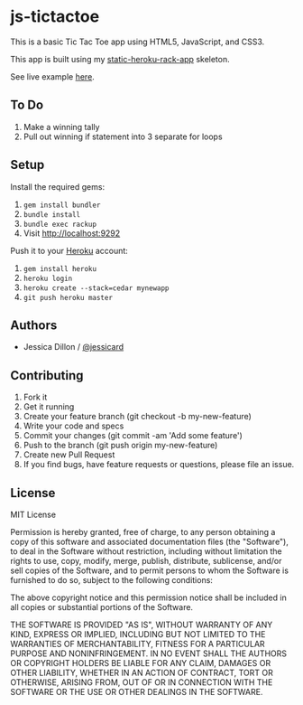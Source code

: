 js-tictactoe
======================

This is a basic Tic Tac Toe app using HTML5, JavaScript, and CSS3.

This app is built using my [static-heroku-rack-app](https://github.com/jessicard/static-heroku-rack-app) skeleton.

See live example [here](http://js-tictactoe.herokuapp.com/).

## To Do
1. Make a winning tally
1. Pull out winning if statement into 3 separate for loops


## Setup

Install the required gems:

1. `gem install bundler`
1. `bundle install`
1. `bundle exec rackup`
1. Visit <http://localhost:9292>

Push it to your [Heroku](http://heroku.com) account:

1. `gem install heroku`
1. `heroku login`
1. `heroku create --stack=cedar mynewapp`
1. `git push heroku master`


## Authors

  * Jessica Dillon / [@jessicard](//www.github.com/jessicard)


## Contributing

1. Fork it
1. Get it running
1. Create your feature branch (git checkout -b my-new-feature)
1. Write your code and specs
1. Commit your changes (git commit -am 'Add some feature')
1. Push to the branch (git push origin my-new-feature)
1. Create new Pull Request
1. If you find bugs, have feature requests or questions, please file an issue.


## License

MIT License

Permission is hereby granted, free of charge, to any person obtaining
a copy of this software and associated documentation files (the
"Software"), to deal in the Software without restriction, including
without limitation the rights to use, copy, modify, merge, publish,
distribute, sublicense, and/or sell copies of the Software, and to
permit persons to whom the Software is furnished to do so, subject to
the following conditions:

The above copyright notice and this permission notice shall be
included in all copies or substantial portions of the Software.

THE SOFTWARE IS PROVIDED "AS IS", WITHOUT WARRANTY OF ANY KIND,
EXPRESS OR IMPLIED, INCLUDING BUT NOT LIMITED TO THE WARRANTIES OF
MERCHANTABILITY, FITNESS FOR A PARTICULAR PURPOSE AND
NONINFRINGEMENT. IN NO EVENT SHALL THE AUTHORS OR COPYRIGHT HOLDERS BE
LIABLE FOR ANY CLAIM, DAMAGES OR OTHER LIABILITY, WHETHER IN AN ACTION
OF CONTRACT, TORT OR OTHERWISE, ARISING FROM, OUT OF OR IN CONNECTION
WITH THE SOFTWARE OR THE USE OR OTHER DEALINGS IN THE SOFTWARE.
